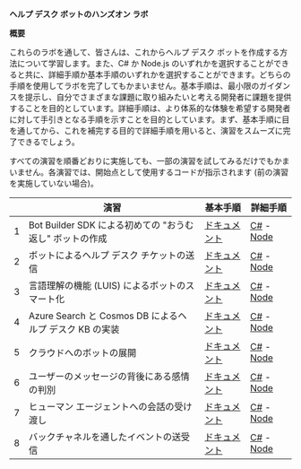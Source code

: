 **ヘルプ デスク ボットのハンズオン ラボ**

**概要**

これらのラボを通して、皆さんは、これからヘルプ デスク
ボットを作成する方法について学習します。また、C\# か Node.js
のいずれかを選択することができると共に、詳細手順か基本手順のいずれかを選択することができます。どちらの手順を使用してラボを完了してもかまいません。基本手順は、最小限のガイダンスを提示し、自分でさまざまな課題に取り組みたいと考える開発者に課題を提供することを目的としています。詳細手順は、より体系的な体験を希望する開発者に対して手引きとなる手順を示すことを目的としています。まず、基本手順に目を通してから、これを補完する目的で詳細手順を用いると、演習をスムーズに完了できるでしょう。

すべての演習を順番どおりに実施しても、一部の演習を試してみるだけでもかまいません。各演習では、開始点として使用するコードが指示されます
(前の演習を実施していない場合)。

|   | **演習**                                                 | **基本手順**                                                                                                      | **詳細手順**                                                                                                                                                                                                                     |
|---|----------------------------------------------------------|-------------------------------------------------------------------------------------------------------------------|----------------------------------------------------------------------------------------------------------------------------------------------------------------------------------------------------------------------------------|
| 1 | Bot Builder SDK による初めての "おうむ返し" ボットの作成 | [ドキュメント](https://github.com/GeekTrainer/help-desk-bot-lab/blob/develop/exercise1-EchoBot.md)                | [C\#](https://github.com/GeekTrainer/help-desk-bot-lab/blob/develop/CSharp/exercise1-EchoBot.md) - [Node](https://github.com/GeekTrainer/help-desk-bot-lab/blob/develop/Node/exercise1-EchoBot.md)                               |
| 2 | ボットによるヘルプ デスク チケットの送信                 | [ドキュメント](https://github.com/GeekTrainer/help-desk-bot-lab/blob/develop/exercise2-TicketSubmissionDialog.md) | [C\#](https://github.com/GeekTrainer/help-desk-bot-lab/blob/develop/CSharp/exercise2-TicketSubmissionDialog.md) - [Node](https://github.com/GeekTrainer/help-desk-bot-lab/blob/develop/Node/exercise2-TicketSubmissionDialog.md) |
| 3 | 言語理解の機能 (LUIS) によるボットのスマート化           | [ドキュメント](https://github.com/GeekTrainer/help-desk-bot-lab/blob/develop/exercise3-LuisDialog.md)             | [C\#](https://github.com/GeekTrainer/help-desk-bot-lab/blob/develop/CSharp/exercise3-LuisDialog.md) - [Node](https://github.com/GeekTrainer/help-desk-bot-lab/blob/develop/Node/exercise3-LuisDialog.md)                         |
| 4 | Azure Search と Cosmos DB によるヘルプ デスク KB の実装  | [ドキュメント](https://github.com/GeekTrainer/help-desk-bot-lab/blob/develop/exercise4-KnowledgeBase.md)          | [C\#](https://github.com/GeekTrainer/help-desk-bot-lab/blob/develop/CSharp/exercise4-KnowledgeBase.md) - [Node](https://github.com/GeekTrainer/help-desk-bot-lab/blob/develop/Node/exercise4-KnowledgeBase.md)                   |
| 5 | クラウドへのボットの展開                                 | [ドキュメント](https://github.com/GeekTrainer/help-desk-bot-lab/blob/develop/exercise5-Deployment.md)             | [C\#](https://github.com/GeekTrainer/help-desk-bot-lab/blob/develop/CSharp/exercise5-Deployment.md) - [Node](https://github.com/GeekTrainer/help-desk-bot-lab/blob/develop/Node/exercise5-Deployment.md)                         |
| 6 | ユーザーのメッセージの背後にある感情の判別               | [ドキュメント](https://github.com/GeekTrainer/help-desk-bot-lab/blob/develop/exercise6-MoodDetection.md)          | [C\#](https://github.com/GeekTrainer/help-desk-bot-lab/blob/develop/CSharp/exercise6-MoodDetection.md) - [Node](https://github.com/GeekTrainer/help-desk-bot-lab/blob/develop/Node/exercise6-MoodDetection.md)                   |
| 7 | ヒューマン エージェントへの会話の受け渡し                | [ドキュメント](https://github.com/GeekTrainer/help-desk-bot-lab/blob/develop/exercise7-HandOffToHuman.md)         | [C\#](https://github.com/GeekTrainer/help-desk-bot-lab/blob/develop/CSharp/exercise7-HandOffToHuman.md) - [Node](https://github.com/GeekTrainer/help-desk-bot-lab/blob/develop/Node/exercise7-HandOffToHuman.md)                 |
| 8 | バックチャネルを通したイベントの送受信                   | [ドキュメント](https://github.com/GeekTrainer/help-desk-bot-lab/blob/develop/exercise8-BackChannel.md)            | [C\#](https://github.com/GeekTrainer/help-desk-bot-lab/blob/develop/CSharp/exercise8-BackChannel.md) - [Node](https://github.com/GeekTrainer/help-desk-bot-lab/blob/develop/Node/exercise8-BackChannel.md)                       |
